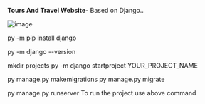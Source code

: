 **Tours And Travel Website-**
Based on Django..

![image](https://github.com/alinbiju/ToursAndTravel/assets/117341838/1f083590-c4bf-4424-b1a5-8aa8f96218bb)


py -m pip install django

py -m django --version

mkdir projects py -m django startproject YOUR_PROJECT_NAME

py manage.py makemigrations
py manage.py migrate

py manage.py runserver
To run the project use above command
